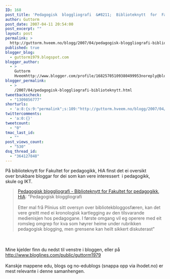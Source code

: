 ```yaml
---
ID: 168
post_title: 'Pedagogisk  bloggliografi  &#8211;  Biblioteknytt  for  Fakultet  for  pedagogikk,  HiA'
author: Guttorm
post_date: 2007-04-11 20:54:00
post_excerpt: ""
layout: post
permalink: >
  http://guttorm.hveem.no/blogg/2007/04/pedagogisk-bloggliografi-biblioteknytt-for-fakultet-for-pedagogikk-hia/
published: true
blogger_blog:
  - guttorm1979.blogspot.com
blogger_author:
  - >
    Guttorm
    Hveemhttp://www.blogger.com/profile/16825705109380499953noreply@blogger.com
blogger_permalink:
  - >
    /2007/04/pedagogisk-bloggliografi-biblioteknytt.html
tweetbackscheck:
  - "1309856777"
shorturls:
  - 'a:8:{s:9:"permalink";s:109:"http://guttorm.hveem.no/blogg/2007/04/pedagogisk-bloggliografi-biblioteknytt-for-fakultet-for-pedagogikk-hia/";s:7:"tinyurl";s:25:"http://tinyurl.com/cqrelk";s:4:"isgd";s:17:"http://is.gd/h2bZ";s:5:"bitly";s:19:"http://bit.ly/461om";s:5:"snipr";s:22:"http://snipr.com/amov1";s:5:"snurl";s:22:"http://snurl.com/amov1";s:7:"snipurl";s:24:"http://snipurl.com/amov1";s:4:"trim";s:17:"http://tr.im/c7lj";}'
twittercomments:
  - 'a:0:{}'
tweetcount:
  - "0"
tmac_last_id:
  - ""
post_views_count:
  - "530"
dsq_thread_id:
  - "364127848"
---
```

På biblioteknytt for Fakultet for pedagogikk, HiA finst det ei oversikt over brukbare bloggar for dei som kan vere interessert  i pedagogikk, <br />skule og IKT.<br /><blockquote><a href="http://bibliotek.wordpress.com/pedagogisk-bloggliografi/">Pedagogisk bloggliografi - Biblioteknytt for Fakultet for pedagogikk, HiA</a>: "Pedagogisk bloggliografi<br /><br />Etter mal frå Plinius sitt oversyn over bibliotekbloggosfæren, kan det vere greitt med ei kronologisk kartlegging av den tilsvarande medienisjen hos pedagogane. I første omgang vil eg operere med eit romsleg omgrep for kva som høyrer heime under rubrikken pedagogisk blogging, men grensene kan heilt sikkert diskuterast"<br /></blockquote><br /><br />Mine kjelder finn du nedst til venstre i bloggen, eller på <br /><a href="http://www.bloglines.com/public/guttorm1979/">http://www.bloglines.com/public/guttorm1979</a><br /><br />Kanskje mappene edu, blogs og no-edublogs (snappa opp via ihodet.no) er mest relevante i denne samanhengen.